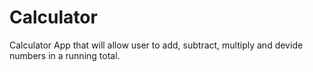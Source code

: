# Calculator
Calculator App that will allow user to add, subtract, multiply and devide numbers in a running total.
